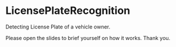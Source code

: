 # LicensePlateRecognition
Detecting License Plate of a vehicle owner.

Please open the slides to brief yourself on how it works.
Thank you.

